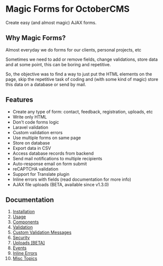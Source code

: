 # Magic Forms for OctoberCMS
Create easy (and almost magic) AJAX forms.



## Why Magic Forms?
Almost everyday we do forms for our clients, personal projects, etc

Sometimes we need to add or remove fields, change validations, store data and at some point, this can be boring and repetitive.

So, the objective was to find a way to just put the HTML elements on the page, skip the repetitive task of coding and (with some kind of magic) store this data on a database or send by mail.



## Features
* Create any type of form: contact, feedback, registration, uploads, etc
* Write only HTML
* Don't code forms logic
* Laravel validation
* Custom validation errors
* Use multiple forms on same page
* Store on database
* Export data in CSV
* Access database records from backend
* Send mail notifications to multiple recipients
* Auto-response email on form submit
* reCAPTCHA validation
* Support for Translate plugin
* Inline errors with fields (read documentation for more info)
* AJAX file uploads (BETA, available since v1.3.0)



## Documentation
1. [Installation](https://github.com/skydiver/october-plugin-forms/blob/master/docs/1.INSTALLATION.md)
2. [Usage](https://github.com/skydiver/october-plugin-forms/blob/master/docs/2.USAGE.md)
3. [Components](https://github.com/skydiver/october-plugin-forms/blob/master/docs/3.COMPONENTS.md)
4. [Validation](https://github.com/skydiver/october-plugin-forms/blob/master/docs/VALIDATION.md)
5. [Custom Validation Messages](https://github.com/skydiver/october-plugin-forms/blob/master/docs/CUSTOM-VALIDATION-MESSAGES.md)
6. [Security](https://github.com/skydiver/october-plugin-forms/blob/master/docs/SECURITY.md)
7. [Uploads [BETA]](https://github.com/skydiver/october-plugin-forms/blob/master/docs/UPLOADS.md)
8. [Events](https://github.com/skydiver/october-plugin-forms/blob/master/docs/EVENTS.md)
9. [Inline Errors](https://github.com/skydiver/october-plugin-forms/blob/master/docs/INLINE_ERRORS.md)
10. [Misc Topics](https://github.com/skydiver/october-plugin-forms/blob/master/docs/MISC_TOPICS.md)